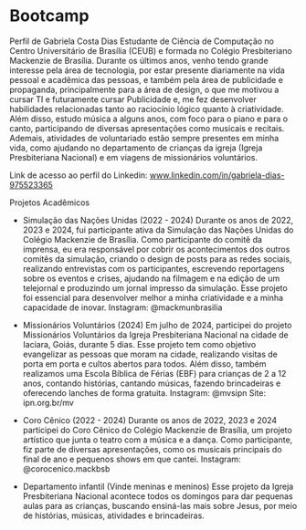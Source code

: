 # Bootcamp
Perfil de Gabriela Costa Dias
Estudante de Ciência de Computação no Centro Universitário de Brasília (CEUB) e formada no Colégio Presbiteriano Mackenzie de Brasília. Durante os últimos anos, venho tendo grande interesse pela área de tecnologia, por estar presente diariamente na vida pessoal e acadêmica das pessoas, e também pela área de publicidade e propaganda, principalmente para a área de design, o que me motivou a cursar TI e futuramente cursar Publicidade e, me fez desenvolver habilidades relacionadas tanto ao raciocínio lógico quanto à criatividade. Além disso, estudo música a alguns anos, com foco para o piano e para o canto, participando de diversas apresentações como musicais e recitais. Ademais, atividades de voluntariado estão sempre presentes em minha vida, como ajudando no departamento de crianças da igreja (Igreja Presbiteriana Nacional) e em viagens de missionários voluntários.

Link de acesso ao perfil do Linkedin: www.linkedin.com/in/gabriela-dias-975523365

Projetos Acadêmicos
- Simulação das Nações Unidas (2022 - 2024)
Durante os anos de 2022, 2023 e 2024, fui participante ativa da Simulação das Nações Unidas do Colégio Mackenzie de Brasília. Como participante do comitê da imprensa, eu era responsável por cobrir os acontecimentos dos outros comitês da simulação, criando o design de posts para as redes sociais, realizando entrevistas com os participantes, escrevendo reportagens sobre os eventos e crises, ajudando na filmagem e na edição de um telejornal e produzindo um jornal impresso da simulação. Esse projeto foi essencial para desenvolver melhor a minha criatividade e a minha capacidade de inovar.
Instagram: @mackmunbrasilia

- Missionários Voluntários (2024)
Em julho de 2024, participei do projeto Missionários Voluntários da Igreja Presbiteriana Nacional na cidade de Iaciara, Goiás, durante 5 dias. Esse projeto tem como objetivo evangelizar as pessoas que moram na cidade, realizando visitas de porta em porta e cultos abertos para todos. Além disso, também realizamos uma Escola Bíblica de Férias (EBF) para crianças de 2 a 12 anos, contando histórias, cantando músicas, fazendo brincadeiras e oferecendo lanches de forma gratuita. 
Instagram: @mvsipn
Site: ipn.org.br/mv 

- Coro Cênico (2022 - 2024)
Durante os anos de 2022, 2023 e 2024 participei do Coro Cênico do Colégio Mackenzie de Brasília, um projeto artístico que junta o teatro com a música e a dança. Como participante, fiz parte de diversas apresentações, como os musicais principais do final de ano e pequenos shows em que cantei. 
Instagram: @corocenico.mackbsb

- Departamento infantil (Vinde meninas e meninos) 
Esse projeto da Igreja Presbiteriana Nacional acontece todos os domingos para dar pequenas aulas para as crianças, buscando ensiná-las mais sobre Jesus, por meio de histórias, músicas, atividades e brincadeiras.
